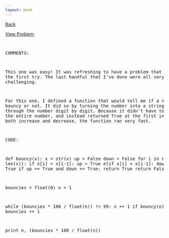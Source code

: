 ```yaml
---
layout: poem
---
```



<html><head><title>Euler - Problem 112</title>
<script type="text/javascript">

  var _gaq = _gaq || [];
  _gaq.push(['_setAccount', 'UA-16960753-5']);
  _gaq.push(['_trackPageview']);

  (function() {
    var ga = document.createElement('script'); ga.type = 'text/javascript'; ga.async = true;
    ga.src = ('https:' == document.location.protocol ? 'https://ssl' : 'http://www') + '.google-analytics.com/ga.js';
    var s = document.getElementsByTagName('script')[0]; s.parentNode.insertBefore(ga, s);
  })();

</script></head><body><p><a href="../index.html">Back</a></p>
<p><a href="http://projecteuler.net/problem=112" target="_blank">View Problem</a></p>
<pre>

COMMENTS:

This one was easy! It was refreshing to have a problem that I got on the 
first try. The last handful that I've done were all very very challenging.

For this one, I defined a function that would tell me if a number is 
bouncy or not. It did so by turning the number into a string, then going 
through the number digit by digit. Because it didn't have to evaluate the 
entire number, and instead returned True at the first instance of both 
increase and decrease, the function ran very fast.


CODE:

def bouncy(x):
	x = str(x)
	up = False
	down = False
	for i in range(1, len(x)):
		if x[i] > x[i-1]:
			up = True
		elif x[i] < x[i-1]:
			down = True
		if up == True and down == True:
			return True
	return False

bouncies = float(0)
n = 1

while (bouncies * 100 / float(n)) != 99:
	n += 1
	if bouncy(n) == True:
		bouncies += 1


print n, (bouncies * 100 / float(n))


</pre></body></html>
